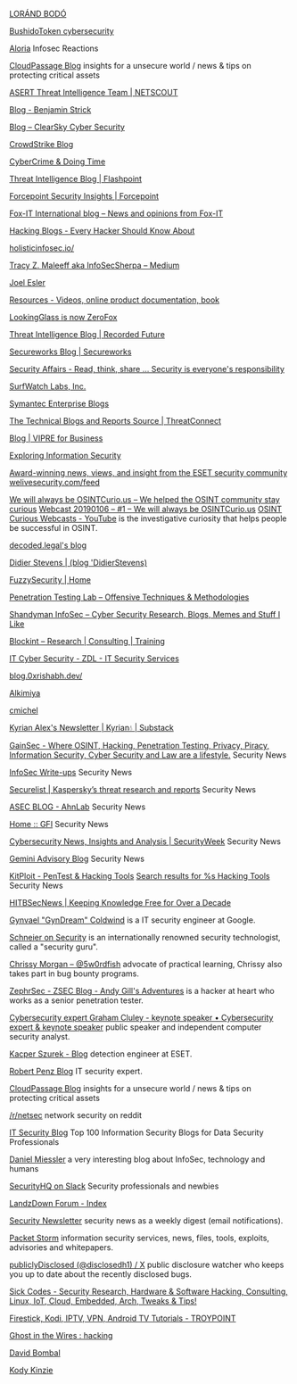 
[LORÁND BODÓ](https://lorandbodo.com/)

[BushidoToken cybersecurity](https://blog.bushidotoken.net/)

[Aloria](https://securityreactions.tumblr.com/)
Infosec Reactions

[CloudPassage Blog](https://blog.cloudpassage.com/)
insights for a unsecure world / news & tips on protecting critical assets

[ASERT Threat Intelligence Team | NETSCOUT](https://www.netscout.com/asert)

[Blog - Benjamin Strick](https://benjaminstrick.com/blog/)

[Blog – ClearSky Cyber Security](https://www.clearskysec.com/blog/)

[CrowdStrike Blog](https://www.crowdstrike.com/blog)

[CyberCrime & Doing Time](https://garwarner.blogspot.com/)

[Threat Intelligence Blog | Flashpoint](https://flashpoint.io/blog/)

[Forcepoint Security Insights | Forcepoint](https://www.forcepoint.com/blog)

[Fox-IT International blog – News and opinions from Fox-IT](https://blog.fox-it.com/)

[Hacking Blogs - Every Hacker Should Know About](https://hackingblogs.com/)

[holisticinfosec.io/](https://holisticinfosec.io/)

[Tracy Z. Maleeff aka InfoSecSherpa – Medium](https://infosecsherpa.medium.com/)

[Joel Esler](https://blog.joelesler.net/)

[Resources - Videos, online product documentation, book](https://www.langner.com/resources/)

[LookingGlass is now ZeroFox](https://www.zerofox.com/looking-glass-cyber/)

[Threat Intelligence Blog | Recorded Future](https://www.recordedfuture.com/blog)

[Secureworks Blog | Secureworks](https://www.secureworks.com/blog)

[Security Affairs - Read, think, share … Security is everyone's responsibility](https://securityaffairs.com/)

[SurfWatch Labs, Inc.](https://blog.surfwatchlabs.com/)

[Symantec Enterprise Blogs](https://symantec-enterprise-blogs.security.com/)

[The Technical Blogs and Reports Source | ThreatConnect](https://threatconnect.com/blog/ingest-technical-blogs-reports/)

[Blog | VIPRE for Business](https://www.vipre.com/resources/blog)

[Exploring Information Security](https://www.exploresec.com/)

[Award-winning news, views, and insight from the ESET security community](https://www.welivesecurity.com/en/)
[welivesecurity.com/feed](https://www.welivesecurity.com/en/rss/feed/)

[We will always be OSINTCurio.us – We helped the OSINT community stay curious](https://www.osintcurio.us/)
[Webcast 20190106 – #1 – We will always be OSINTCurio.us](https://www.osintcurio.us/webcast-20190106-1/)
[OSINT Curious Webcasts - YouTube](https://www.youtube.com/playlist?list=PL423I_gHbWUXah3dmt_q_XNp0NlGAKjis)
is the investigative curiosity that helps people be successful in OSINT.

[decoded.legal's blog](https://decoded.legal/blog/)

[Didier Stevens | (blog 'DidierStevens)](https://blog.didierstevens.com/)

[FuzzySecurity | Home](https://fuzzysecurity.com/index.html)

[Penetration Testing Lab – Offensive Techniques & Methodologies](https://pentestlab.blog/)

[Shandyman InfoSec – Cyber Security Research, Blogs, Memes and Stuff I Like](https://shandyman.online/blog/)

[Blockint – Research | Consulting | Training](https://www.blockint.nl/)

[IT Cyber Security - ZDL - IT Security Services](https://www.zdlgroup.com/)

[blog.0xrishabh.dev/](https://blog.0xrishabh.dev/)

[Alkimiya](https://www.aniccaresearch.tech/)

[cmichel](https://cmichel.io/)

[Kyrian Alex's Newsletter | Kyrian💧 | Substack](https://kyrianalex.substack.com/)

[GainSec - Where OSINT, Hacking, Penetration Testing, Privacy, Piracy, Information Security, Cyber Security and Law are a lifestyle.](https://gainsec.com/)
Security News

[InfoSec Write-ups](https://infosecwriteups.com/)
Security News

[Securelist | Kaspersky’s threat research and reports](https://securelist.com/)
Security News

[ASEC BLOG - AhnLab](https://asec.ahnlab.com/en/)
Security News

[Home :: GFI](https://www.gfi.com/)
Security News

[Cybersecurity News, Insights and Analysis | SecurityWeek](https://www.securityweek.com/)
Security News

[Gemini Advisory Blog](https://geminiadvisory.io/blog/)
Security News

[KitPloit - PenTest & Hacking Tools](https://www.kitploit.com/)
[Search results for %s Hacking Tools](https://www.kitploit.com/search/max-results=7?q=%25s)
Security News

[HITBSecNews | Keeping Knowledge Free for Over a Decade](https://news.hitb.org/)

[Gynvael "GynDream" Coldwind](https://gynvael.coldwind.pl/)
is a IT security engineer at Google.

[Schneier on Security](https://www.schneier.com/)
is an internationally renowned security technologist, called a "security guru".

[Chrissy Morgan – @5w0rdfish](https://chrissymorgan.co.uk/)
advocate of practical learning, Chrissy also takes part in bug bounty programs.

[ZephrSec - ZSEC Blog - Andy Gill's Adventures](https://blog.zsec.uk/)
is a hacker at heart who works as a senior penetration tester.

[Cybersecurity expert Graham Cluley - keynote speaker • Cybersecurity expert & keynote speaker](https://grahamcluley.com/)
public speaker and independent computer security analyst.

[Kacper Szurek - Blog](https://blog.szurek.tv/)
detection engineer at ESET.

[Robert Penz Blog](https://robert.penz.name/)
IT security expert.

[CloudPassage Blog](https://blog.cloudpassage.com/)
insights for a unsecure world / news & tips on protecting critical assets

[/r/netsec](https://www.reddit.com/r/netsec/)
network security on reddit

[IT Security Blog](http://blog.feedspot.com/information_security_blogs)
Top 100 Information Security Blogs for Data Security Professionals

[Daniel Miessler](https://danielmiessler.com/blog/)
a very interesting blog about InfoSec, technology and humans

[SecurityHQ on Slack](https://securityhq.herokuapp.com/)
Security professionals and newbies

[LandzDown Forum - Index](https://www.landzdown.com/index.php?PHPSESSID=e4074bf4c3ff32a01115068f88bf3c86;wwwRedirect)

[Security Newsletter](https://securitynewsletter.co/)
security news as a weekly digest (email notifications).

[Packet Storm](https://packetstormsecurity.com/)
information security services, news, files, tools, exploits, advisories and whitepapers.

[publiclyDisclosed (@disclosedh1) / X](https://x.com/disclosedh1)
public disclosure watcher who keeps you up to date about the recently disclosed bugs.

[Sick Codes - Security Research, Hardware & Software Hacking, Consulting, Linux, IoT, Cloud, Embedded, Arch, Tweaks & Tips!](https://sick.codes)

[Firestick, Kodi, IPTV, VPN, Android TV Tutorials - TROYPOINT](https://troypoint.com/)

[Ghost in the Wires : hacking](https://old.reddit.com/r/hacking/comments/por6ph/ghost_in_the_wires)

[David Bombal](https://www.youtube.com/channel/UCP7WmQ_U4GB3K51Od9QvM0w/videos)

[Kody Kinzie](https://skickar.github.io/)
